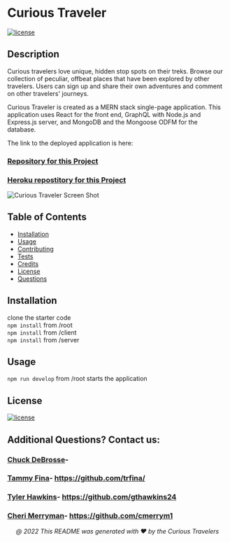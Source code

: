 # Curious Traveler

[![license](https://img.shields.io/badge/License-MIT-yellow.svg)](https://opensource.org/licenses/MIT)

## <a name="Description">Description</a>
Curious travelers love unique, hidden stop spots on their treks.  Browse our collection of peculiar, offbeat places that have been explored by other travelers.  Users can sign up and share their own adventures and comment on other travelers' journeys.

Curious Traveler is created as a MERN stack single-page application. This application uses React for the front end, GraphQL with Node.js and Express.js server, and MongoDB and the Mongoose ODFM for the database.

The link to the deployed application is here:

### [Repository for this Project](https://github.com/trfina/curious-traveler-mern)
### [Heroku repostitory for this Project](https://curious-traveler.herokuapp.com)

![Curious Traveler Screen Shot](https://user-images.githubusercontent.com/12851682/163300086-d51f4eeb-c852-4c7f-bf9b-13b6fd69fe1a.png)


## Table of Contents
* [Installation](#installation)
* [Usage](#usage)
* [Contributing](#contributing)
* [Tests](#tests)
* [Credits](#credits)
* [License](#license)
* [Questions](#questions)

## Installation
clone the starter code<br>
``npm install`` from /root<br>
``npm install`` from /client<br>
``npm install`` from /server<br>

## Usage
``npm run develop`` from /root starts the application
    
## License

[![license](https://img.shields.io/badge/License-MIT-yellow.svg)](https://opensource.org/licenses/MIT/)

## Additional Questions? Contact us:
### [Chuck DeBrosse](dmdebrosse@outlook.com)- 
### [Tammy Fina](finatammy@gmail.com)- https://github.com/trfina/
### [Tyler Hawkins](gyhawkins24@gmail.com)- https://github.com/gthawkins24
### [Cheri Merryman](cmerryman1@kent.edu)- https://github.com/cmerrym1

<p align='center'><i>
   @ 2022 This README was generated with ❤️ by the Curious Travelers</i></p>

